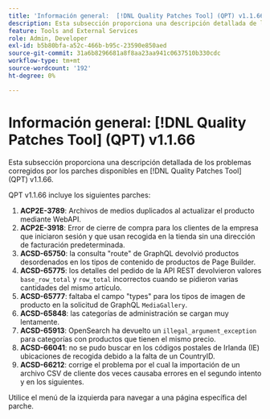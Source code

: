 ```yaml
---
title: 'Información general:  [!DNL Quality Patches Tool] (QPT) v1.1.66'
description: Esta subsección proporciona una descripción detallada de los problemas corregidos por los parches disponibles en  [!DNL Quality Patches Tool] (QPT) v1.1.66.
feature: Tools and External Services
role: Admin, Developer
exl-id: b5b80bfa-a52c-466b-b95c-23590e850aed
source-git-commit: 31a6b8296681a8f8aa23aa941c0637510b330cdc
workflow-type: tm+mt
source-wordcount: '192'
ht-degree: 0%

---
```


# Información general: [!DNL Quality Patches Tool] (QPT) v1.1.66

Esta subsección proporciona una descripción detallada de los problemas corregidos por los parches disponibles en [!DNL Quality Patches Tool] (QPT) v1.1.66.

QPT v1.1.66 incluye los siguientes parches:
1. **ACP2E-3789**: Archivos de medios duplicados al actualizar el producto mediante WebAPI.
1. **ACP2E-3918**: Error de cierre de compra para los clientes de la empresa que iniciaron sesión y que usan recogida en la tienda sin una dirección de facturación predeterminada.
1. **ACSD-65750**: la consulta &quot;route&quot; de GraphQL devolvió productos desordenados en los tipos de contenido de productos de Page Builder.
1. **ACSD-65775**: los detalles del pedido de la API REST devolvieron valores `base_row_total` y `row_total` incorrectos cuando se pidieron varias cantidades del mismo artículo.
1. **ACSD-65777**: faltaba el campo &quot;types&quot; para los tipos de imagen de producto en la solicitud de GraphQL `MediaGallery`.
1. **ACSD-65848**: las categorías de administración se cargan muy lentamente.
1. **ACSD-65913**: OpenSearch ha devuelto un `illegal_argument_exception` para categorías con productos que tienen el mismo precio.
1. **ACSD-66041**: no se pudo buscar en los códigos postales de Irlanda (IE) ubicaciones de recogida debido a la falta de un CountryID.
1. **ACSD-66212**: corrige el problema por el cual la importación de un archivo CSV de cliente dos veces causaba errores en el segundo intento y en los siguientes.

Utilice el menú de la izquierda para navegar a una página específica del parche.
